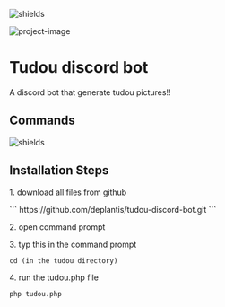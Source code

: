 
<p><img src="https://img.shields.io/badge/amazing%20good-ff8890?style=flat-square" alt="shields"></p>

<p ><img src="https://i.postimg.cc/nzgBQ7QZ/rsz-1schermafbeelding-2024-07-18-223921.png" alt="project-image"></p>
<h1  id="title">Tudou discord bot</h1>
<p id="description">A discord bot that generate tudou pictures!!</p>


<h2>Commands</h2>
<p><img src="https://i.postimg.cc/3N371fGZ/image.png" alt="shields"></p>

<h2>Installation Steps</h2>

<p>1. download all files from github</p>
```
https://github.com/deplantis/tudou-discord-bot.git
```
<p>2. open command prompt</p>
<p>3. typ this in the command prompt </p>

```
cd (in the tudou directory)
```
<p>4. run the tudou.php file</p>

```
php tudou.php
```
